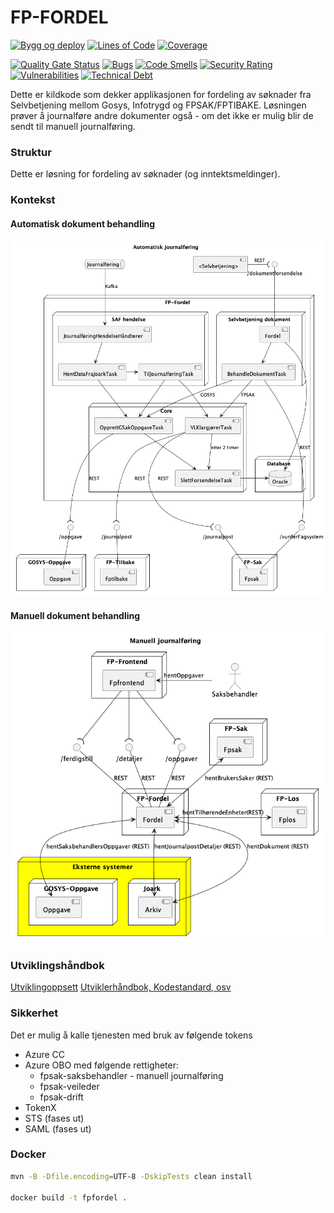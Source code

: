 FP-FORDEL
===============
[![Bygg og deploy](https://github.com/navikt/fpfordel/actions/workflows/build.yml/badge.svg?branch=master)](https://github.com/navikt/fpfordel/actions/workflows/build.yml)
[![Lines of Code](https://sonarcloud.io/api/project_badges/measure?project=navikt_fpfordel&metric=ncloc)](https://sonarcloud.io/summary/new_code?id=navikt_fpfordel)
[![Coverage](https://sonarcloud.io/api/project_badges/measure?project=navikt_fpfordel&metric=coverage)](https://sonarcloud.io/summary/new_code?id=navikt_fpfordel)

[![Quality Gate Status](https://sonarcloud.io/api/project_badges/measure?project=navikt_fpfordel&metric=alert_status)](https://sonarcloud.io/dashboard?id=navikt_fpfordel)
[![Bugs](https://sonarcloud.io/api/project_badges/measure?project=navikt_fpfordel&metric=bugs)](https://sonarcloud.io/dashboard?id=navikt_fpfordel)
[![Code Smells](https://sonarcloud.io/api/project_badges/measure?project=navikt_fpfordel&metric=code_smells)](https://sonarcloud.io/summary/new_code?id=navikt_fpfordel)
[![Security Rating](https://sonarcloud.io/api/project_badges/measure?project=navikt_fpfordel&metric=security_rating)](https://sonarcloud.io/summary/new_code?id=navikt_fpfordel)
[![Vulnerabilities](https://sonarcloud.io/api/project_badges/measure?project=navikt_fpfordel&metric=vulnerabilities)](https://sonarcloud.io/summary/new_code?id=navikt_fpfordel)
[![Technical Debt](https://sonarcloud.io/api/project_badges/measure?project=navikt_fpfordel&metric=sqale_index)](https://sonarcloud.io/dashboard?id=navikt_fpfordel)

Dette er kildkode som dekker applikasjonen for fordeling av søknader fra Selvbetjening mellom Gosys, Infotrygd og FPSAK/FPTIBAKE.
Løsningen prøver å journalføre andre dokumenter også - om det ikke er mulig blir de sendt til manuell journalføring.

### Struktur

Dette er løsning for fordeling av søknader (og inntektsmeldinger).

### Kontekst
#### Automatisk dokument behandling
<!-- PlantUml generated from docs/journalføring-diagram.puml. Regenerate Encoded form on https://planttext.com -->
![journalføring-diagram](docs/journalføring-diagram-Automatisk_journalføring.png)
#### Manuell dokument behandling
![manuell_journalføring-diagram-Manuell_journalføring.png](docs%2Fmanuell_journalf%C3%B8ring-diagram-Manuell_journalføring.png)

### Utviklingshåndbok

[Utviklingoppsett](https://confluence.adeo.no/display/LVF/60+Utviklingsoppsett)
[Utviklerhåndbok, Kodestandard, osv](https://confluence.adeo.no/pages/viewpage.action?pageId=190254327)

### Sikkerhet

Det er mulig å kalle tjenesten med bruk av følgende tokens

- Azure CC
- Azure OBO med følgende rettigheter:
    - fpsak-saksbehandler - manuell journalføring
    - fpsak-veileder
    - fpsak-drift
- TokenX
- STS (fases ut)
- SAML (fases ut)

### Docker

```bash
mvn -B -Dfile.encoding=UTF-8 -DskipTests clean install

docker build -t fpfordel .  
```
